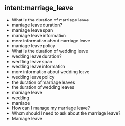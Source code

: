 ## intent:marriage_leave
- What is the duration of marriage leave
- marriage leave duration?
- marriage leave span
- marriage leave information
- more information about marriage leave 
- marriage leave policy
- What is the duration of wedding leave
- wedding leave duration?
- wedding leave span
- wedding leave information
- more information about wedding leave 
- wedding leave policy
- the duration of marriage leaves
- the duration of wedding leaves
- marriage leave
- wedding
- marriage
- How can I manage my marriage leave?
- Whom should I need to ask about the marriage leave?
- Marriage leave

